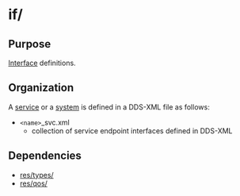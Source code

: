 # if/

## Purpose

[Interface](../doc/doma/Interface.md) definitions.

## Organization

A [service](../doc/doma/Service.md) or a [system](../doc/doma/System.md) *<name>* is
defined in a DDS-XML file as follows:

 - `<name>`_svc.xml
   - collection of service endpoint interfaces defined in DDS-XML


## Dependencies

 - [res/types/](../res/types/README.md)
 - [res/qos/](../res/qos/README.md)
